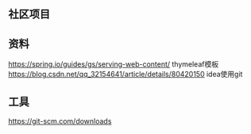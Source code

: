 ## 社区项目
## 资料
https://spring.io/guides/gs/serving-web-content/ thymeleaf模板
https://blog.csdn.net/qq_32154641/article/details/80420150 idea使用git
## 工具
https://git-scm.com/downloads
